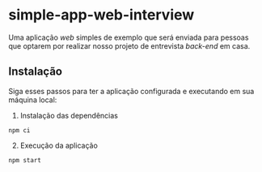 # simple-app-web-interview
Uma aplicação _web_ simples de exemplo que será enviada para pessoas que optarem por realizar nosso projeto de entrevista _back-end_ em casa.

## Instalação
Siga esses passos para ter a aplicação configurada e executando em sua máquina local:

1. Instalação das dependências

```
npm ci
```

2. Execução da aplicação

```
npm start
```

